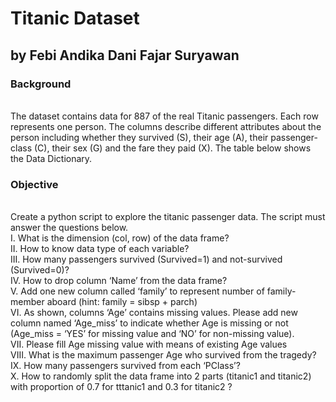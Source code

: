 # Titanic Dataset
## by Febi Andika Dani Fajar Suryawan

### Background  
<br>
The dataset contains data for 887 of the real Titanic passengers. Each row represents one person. The columns describe different attributes about the person including whether they survived (S), their age (A), their passenger-class (C), their sex (G) and the fare they paid (X). The table below shows the Data Dictionary.

### Objective
<br>
Create a python script to explore the titanic passenger data. The script must answer the questions below.
<br>
I. What is the dimension (col, row) of the data frame?
<br>
II. How to know data type of each variable?
<br>
III. How many passengers survived (Survived=1) and not-survived (Survived=0)?
<br>
IV. How to drop column ‘Name’ from the data frame?
<br>
V. Add one new column called ‘family’ to represent number of family-member aboard (hint:
family = sibsp + parch)
<br>
VI. As shown, columns ‘Age’ contains missing values. Please add new column named
‘Age_miss’ to indicate whether Age is missing or not (Age_miss = ‘YES’ for missing value and
‘NO’ for non-missing value).
<br>
VII. Please fill Age missing value with means of existing Age values
<br>
VIII. What is the maximum passenger Age who survived from the tragedy?
<br>
IX. How many passengers survived from each ‘PClass’?
<br>
X. How to randomly split the data frame into 2 parts (titanic1 and titanic2) with proportion of
0.7 for tttanic1 and 0.3 for titanic2 ?
